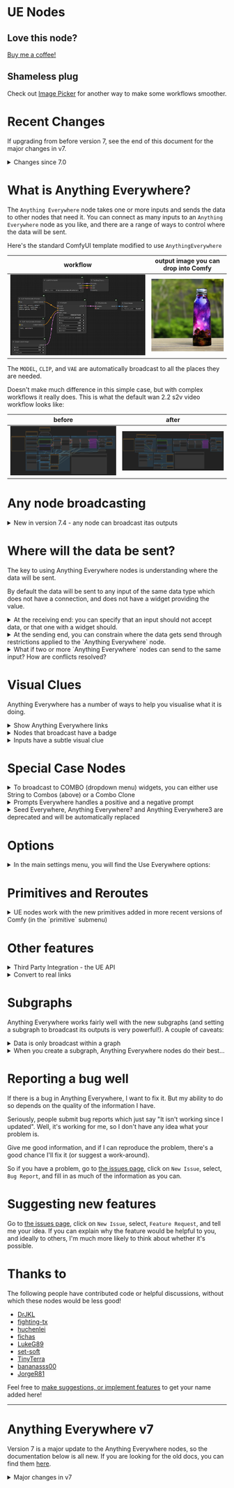 # UE Nodes

## Love this node? 

[Buy me a coffee!](https://www.buymeacoffee.com/chrisgoringe)

## Shameless plug

Check out [Image Picker](https://github.com/chrisgoringe/cg-image-filter) for another way to make some workflows smoother.

# Recent Changes

If upgrading from before version 7, see the end of this document for the major changes in v7.

<details>
<summary>Changes since 7.0</summary>

## 7.4

- Added broadcasting from [any node](#any-node-broadcasting)
- Added negative regex option

## 7.3

Bugfixes: 
[361](https://github.com/chrisgoringe/cg-use-everywhere/issues/361), 
[379](https://github.com/chrisgoringe/cg-use-everywhere/issues/379), 
[381](https://github.com/chrisgoringe/cg-use-everywhere/issues/381)

## 7.2.1 and 7.2.2

Bugfixes: 
[383](https://github.com/chrisgoringe/cg-use-everywhere/issues/383), 
[384](https://github.com/chrisgoringe/cg-use-everywhere/issues/384), 
[388](https://github.com/chrisgoringe/cg-use-everywhere/issues/388)

## 7.2

- Added support for [Combo inputs](#combo-clone) via the `Combo Clone` helper node
- Fixed a number of issues related to subgraphs
- Improved handling of disconnect
- Added new options for handling multiple inputs of same type
- Added internationalisation options

## 7.1

- Allowed individual inputs to block UE connections
- Added support for multiple inputs of the same type
- Fixed a number of minor subgraph issues
- Fixed a serious bug with UE on Safari [details](https://github.com/chrisgoringe/cg-use-everywhere/issues/359)

</details>

# What is Anything Everywhere?

The `Anything Everywhere` node takes one or more inputs and sends the data to other nodes that need it. 
You can connect as many inputs to an `Anything Everywhere` node as you like, and there are a range of ways
to control where the data will be sent.

Here's the standard ComfyUI template modified to use `AnythingEverywhere`

|workflow|output image you can drop into Comfy|
|-|-|
|![simple](docs/simple-example.png)|![simple](docs/simple-example-image.png)|

The `MODEL`, `CLIP`, and `VAE` are automatically broadcast to all the places they are needed.

Doesn't make much difference in this simple case, but with complex workflows it really does.
This is what the default wan 2.2 s2v video workflow looks like:

|before|after|
|-|-|
|![before](docs/before.png)|![after](docs/after.png)|

# Any node broadcasting

<details>
<summary>New in version 7.4 - any node can broadcast itas outputs</summary>

As of version `7.4`, any node can be set to broadcast with `Add UE broadcasting` in the right-click menu. I find this really helpful for subgraphs especially.

When broadcasting, the node acts like all its outputs were connected to a single UE node, so

|This...|...does the same as this|
|-|-|
|![with](docs/broadcaston.png)|![without](docs/broadcastoff.png)|
</details>

# Where will the data be sent?

The key to using Anything Everywhere nodes is understanding where the data will be sent.

By default the data will be sent to any input of the same data type which does not have a connection, 
and does not have a widget providing the value.

<details>
<summary>
At the receiving end: you can specify that an input should not accept data, or that one with a widget should.
</summary>

In the `UE Connectable Inputs` menu (right-click on a node): 
the green bar indicates an input is connectable. The `Reject UE links` option can be used to make this node completely reject UE links, regardless of other settings.

![uec](docs/connectable.png)
</details>

<details>
<summary>
At the sending end, you can constrain where the data gets send through  restrictions applied to the `Anything Everywhere` node. 
</summary>

Restrictions can be accessed by double-clicking the body of the node, or through the right-click menu.

![restrictions](docs/restrictions.png)

The first three entries are [regex](https://regex101.com/) patterns. 
The node will only send data to another node if the regex matches the receiving node title, the name of the input, or the name of a group the receiving node is in, respectively. Check the 'invert' checkbox to invert the regex (send only to things which _don't_ match).

The Group and Colour restrictions will constrain the node to only send to nodes in (or not in) the same group, and of the same (or different) colour.

If you select multiple restrictions, all must be satisfied for the node to send.

If any restrictions are applied, the `Anything Everywhere` node gets a green circle in the top left hand corner, and a tooltip if you hover the mouse over it (as long as Show Links is not set to None).

`Repeated Types` determines behaviour when more than one input of the same type is connected to an `Anything Everywhere` node.
In this case an additional constraint is used to disambiguate which inputs match 
by comparing the name of the input slot on the `Anything Everywhere` node with 
either the name of the input slot on the target node, or the name of the target node.
The `match start` and `match end` options require that the input names match from the start (or end) for the full length of the shorter: 
so you can match `seed` to `seed` or `noise_seed` by naming the `Anything Everywhere` input `seed` and selecting `Match end of input names`.

You can rename input slots by right-clicking on the input dot - but you can't rename widget inputs - this is a limitation imposed by ComfyUI ([discussion](https://github.com/Comfy-Org/ComfyUI_frontend/issues/3654)). The work-around is to rename the target node (or use multiple `Anything Everywhere` nodes with other constraints, especially color matching).

`String to Combos` (default `no`) can be used to allow a `STRING` input to be sent to a `COMBO` widget. Since there may be a lot of combo widgets, this should be used with care - you will almost certainly want to use other restrictions (such as an `input regex`, or the `Repeated Types` constraint with multiple strings (eg `sampler_name` and `scheduler`)). *No validation takes place* to ensure that the string sent is one of the combo options!

You are probably better off using the `Combo Clone` [helper node](#special-case-nodes)

</details>

<details>
<summary>
What if two or more `Anything Everywhere` nodes can send to the same input? How are conflicts resolved?
</summary>

Each node has an automatically calculated priority - in general the more restrictive the node, the higher the priority.
You can see this prority in the restrictions dialog, and you can choose to replace the automatically calculated value if you wish.

If two more more `Anything Everywhere` nodes match the same input, the higher priority node is used. If there is a tie, _no connection is made_.
When there is a tie, if you right-click on the canvas you will find an option to show which nodes are the problem.

</details>

# Visual Clues

Anything Everywhere has a number of ways to help you visualise what it is doing.

<details>
<summary>Show Anything Everywhere links</summary>

If you want to see the UE links, you can turn them on and off by right-clicking on the canvas. For finer control, the main settings menu has options to show links when the mouse moves over the node at either end, or when one of those nodes is selected.

The links can be animated to distinguish them from normal links - this animation can take the form of moving dots, a pulsing glow, or both. This may impact performance in some cases - note that the pulse animation requires less processing than the moving dots. Control this in the main settings menu. 

Animation takes quite a lot of processing, so don't use it unless you really need to. By default the animations turn off when the workflow is running to minimise impact on CPU/GPU - you can change this in the settings too.
</details>

<details>
<summary>Nodes that broadcast have a badge</summary>

Any node that is capable of broadcasting data (a UE node, or another node to which broadcasting has been added) is marked with a circle in the top left hand corner.

If the circle is green, the node has no additional restrictions on where data will be sent; 
if it is red, it has one or more restrictions (which you can see by hovering your mouse over it, or by editing restrictions 
with the option on the right click menu, or by double clicking the node).

If the node is actually sending data, the circle (red or green) is bold; if the node is capable of sending but is not actually making
and connections, it is muted.

![redgreen](docs/redgreen.png)
</details>

<details>
<summary>Inputs have a subtle visual clue</summary>

The state of inputs is also represented visually: a black ring and a glow on the input dot indicates it is connectable. 
In the image below, `positive` has been set to not accept UE inputs, `steps` has been set to accept them, and `model` has a UE connection.

![uec](docs/connectable2.png)

If a widget is getting data from a UE connection, it is grayed out, like `steps` below:

![uec](docs/connectable3.png)
</details>

# Special Case Nodes

<details>
<summary>To broadcast to COMBO (dropdown menu) widgets, you can either use String to Combos (above) or a Combo Clone</summary>

For each Combo type you want to use, add a Combo Clone node. Here we want to be able to broadcast `sampler_name` and `scheduler`.

![CC1](docs/ComboClone1.png)

Connect the `Combo Clone` output to a widget you want it to replicate. The `Combo Clone` copies the options from that widget, and the widget name.

![CC2](docs/ComboClone2.png)

Disconnect the `Combo Clone` and  connect it to an `Anything Everywhere` node. The name copying means you can connect multiple Combos to a single `Anything Everywhere` node.

![CC3](docs/ComboClone3.png)

It can now broadcast to any node with the same input type (but remember you will have to mark the Combo widget as UE Connectable, since widgets are not connectable by default). 

</details>

<details>
<summary>Prompts Everywhere handles a positive and a negative prompt</summary>


Prompt Everywhere has two inputs. They will be sent with regex matching rules designed to match `prompt` or `positive`, and `neg`, respectively.

The actual regexes used are `(_|\\b)pos(itive|_|\\b)|^prompt|正面` and `(_|\\b)neg(ative|_|\\b)|负面`

|strings|conditionings|
|-|-|
|![pe](docs/PE.png)|![pe](docs/conditioning.png)

</details>


<details>
<summary>Seed Everywhere, Anything Everywhere? and Anything Everywhere3 are deprecated and will be automatically replaced</summary>

The `Seed Everywhere` node will be replaced with a primitive int, set to broadcast, with an input regex restriction that matches the localised name of the `seed` input on the base `KSampler` node - `seed` or `随机种` being the most common.

The `Anything Everywhere?` node will be replaced with an `Anything Everywhere` node with restrictions.

The `Anything Everywhere3` node will be replaced with an `Anything Everywhere` node with multiple inputs and any appropriate restrictions.

These replacements should not break any workflows. If they do... sorry.

</details>


# Options

<details>
<summary>
In the main settings menu, you will find the Use Everywhere options:
</summary>

![options](docs/options.png)

The top set, `Graphics`, modify the visual appearance only. 

The bottom set, `Options`, modify behaviour:

- When connecting, use the output slot's name as the input name. When a new connection is made to a UE node, the default is to name the input with the type. Select this option to use the output name of the node the link is from.
- Block workflow validation. This prevents other nodes from complaining about the lack of connections, or creating them. If you turn this off, there may be unexpected consequences.
- Logging. Increase the logging level if you are asked to help debug.
- Connect to bypassed nodes. When off, Use Everywhere will not connect to a bypassed node, and will attempt to work out whether an input is connected when upstream nodes are bypassed. I recommend turning this on.

</details>

# Primitives and Reroutes

<details>
<summary>
UE nodes work with the new primitives added in more recent versions of Comfy (in the `primitive` submenu)
</summary>

![primitives](docs/primitives.png)

UE nodes do not work with the old-style `Primitive` nodes (which automatically determined what data type they needed to be),
nor do they work with reroute nodes.

In both cases that is dues to some issues that are deep within ComfyUI, related to the way that these nodes work out 
the data type they represent, which makes it next to impossible for UE to correctly intereact with them.

</details>

# Other features

<details>
<summary>
Third Party Integration - the UE API
</summary>

At the suggestion of [@fighting-tx](https://github.com/fighting-tx), 
I've added a method that third party nodes can use if they want to see the prompt as generated by UE. 
It's attached to the `app` object, so you can check if it is present and use it something like this:

```js
var prompt
if (app.ue_modified_prompt) {
  prompt = await app.ue_modified_prompt()
} else {
  prompt = await original_graphToPrompt.apply(app)
}
```

Other methods could be exposed if there is interest - raise an issue if you'd like to see something. 
</details>

<details>
<summary>
Convert to real links
</summary>

If you want to share a workflow without Anything Everywhere nodes being required, or to save an API version of a workflow, you can replace the virtual links created by Anything Everywhere nodes with real links (and remove the UE nodes).

This can be done for a single node by right-clicking on it and selecting `Convert to real links`, or for all UE nodes in a graph or subgraph by right-clicking the background and selecting `Convert all UEs to real links`.

</details>

# Subgraphs

Anything Everywhere works fairly well with the new subgraphs (and setting a subgraph to broadcast its outputs is very powerful!). 
A couple of caveats:

<details>
<summary>Data is only broadcast within a graph</summary>

Anything Everywhere will not make links from nodes in one graph into a different graph. So you cannot broadcast data into a subgraph, nor can you broadcast it out.

This is a deliberate design decision, reflecting the fundamental principle of subgraphs - that they are self contained. 
Data can only go in or out of a subgraph through its input and output panels. 
This sort of data isolation is a very good thing in terms of maintaining a workflow, and by working consistently with the expectated
behaviour of subgraphs it is far less like that future changes in the front end will break Anything Everywhere.

This is not open for discussion. There are plenty of better ways to achieve the same end.

An Anything Everywhere node in your main graph can send to the input of a subgraph node; 
you can also connect as Anything Everywhere node to one of the inputs inside a subgraph.

You can connect an output of the subgraph node to an Anything Everywhere node (or set the subgraph node to broadcast), 
and you can broadcast from within the subgraph to the output panel of the subgraph.

</details>

<details>

<summary>When you create a subgraph, Anything Everywhere nodes do their best...</summary>

There are three nodes involved in every UE link: 
- Source (the link sending the data), 
- Control (the UE node connected to the source), 
- Target (the node that is receiving the data as an input)

This is how those cases are treated:

|Support|Source|Control|Target||
|-|-|-|-|-|
|Yes|Graph|Graph|Graph|Nothing changes|
|Yes|Graph|Graph|Subgraph|The subgraph will have inputs for the data; in the subgraph the input panel is connected to the Target with a real link|
|No|Graph|Subgraph|Graph|Not supported|
|No*|Graph|Subgraph|Subgraph|Not supported|
|Yes|Subgraph|Graph|Graph|The subgraph will be connected to the Control|
|No|Subgraph|Graph|Subgraph|Not supported|
|Yes|Subgraph|Subgraph|Graph|The Source will be connected to the Control *and* the output panel in the subgraph, the output will be connected to the Target with a real link|
|Yes|Subgraph|Subgraph|Subgraph|All nodes will be connected in the subgraph as they were in the graph|

No* indicates a case that does not work, but might get implemented.

No indicates a case I'm unlikely ever to support

</details>

# Reporting a bug well

If there is a bug in Anything Everywhere, I want to fix it. 
But my ability to do so depends on the quality of the information I have.

Seriously, people submit bug reports which just say "It isn't working since I updated". 
Well, it's working for me, so I don't have any idea what your problem is.

Give me good information, and if I can reproduce the problem, there's a good chance I'll fix it (or suggest a work-around).

So if you have a problem, go to [the issues page](https://github.com/chrisgoringe/cg-use-everywhere/issues), 
click on `New Issue`, select, `Bug Report`, and fill in as much of the information as you can.

# Suggesting new features

Go to [the issues page](https://github.com/chrisgoringe/cg-use-everywhere/issues), 
click on `New Issue`, select, `Feature Request`, and tell me your idea. 
If you can explain why the feature would be helpful to you, and ideally to others, I'm 
much more likely to think about whether it's possible.

# Thanks to 

The following people have contributed code or helpful discussions, without which these nodes would be less good!

- [DrJKL](https://github.com/DrJKL)
- [fighting-tx](https://github.com/fighting-tx)
- [huchenlei](https://github.com/huchenlei)
- [fichas](https://github.com/fichas)
- [LukeG89](https://github.com/LukeG89)
- [set-soft](https://github.com/set-soft)
- [TinyTerra](https://github.com/TinyTerra)
- [bananasss00](https://github.com/bananasss00)
- [JorgeR81](https://github.com/JorgeR81)

Feel free to [make suggestions, or implement features](https://github.com/chrisgoringe/cg-use-everywhere/issues) to get your name added here!

---

# Anything Everywhere v7

Version 7 is a major update to the Anything Everywhere nodes, so the documentation below is all new. If you are looking for the old docs, you can find them [here](https://github.com/chrisgoringe/cg-use-everywhere/README-old).

<details>
<summary>Major changes in v7</summary>

If you used Anything Everywhere prior to v7, the major improvements are:

- The `Anything Everywhere3` and `Anything Everywhere?` nodes are deprecated, as their features are now part of the standard `Anything Everywhere` node.
- `Anything Everywhere` nodes now have dynamic inputs, so you can plug as many different things into them as you like.
- All the restrictions on what nodes data will be sent to are now in a restrictions editor, that can be accessed through the right click menu of the node, or by double-clicking the body of the node.
  - In the restrictions editor you can set title, input, and group regexes, color restrictions, group restrictions, and priority (for when two nodes both match)
  - The green circle is used to indicate that _any_ restrictions are in place; if you hover over a node with restrictions they will appear in a tooltip
- Subgraphs are supported (in the majority of cases). Yay subgraphs! Seriously, they are _so_ much better than group nodes.
  - There are lots of odd cases with subgraphs, so if you find a case not covered properly, please [raise an issue](https://github.com/chrisgoringe/cg-use-everywhere/issues)

There are a couple of features that have been removed:

- Group nodes are no longer supported, as they are deprecated in ComfyUI in favour of the new subgraphs, which are supported (in most configurations)
- The `Simple String` mechanism to provide an input to the regex of an `Anything Everywhere?` node is no longer supported
  - Other UI mechanisms to address this need are under consideration

## Upgrade considerations

Other than the limitations noted, old workflows _should_ load and work out of the box, 
with `Anything Everywhere3` and `Anything Everywhere?` nodes automatically converted to `Anything Everywhere` nodes with the appropriate restrictions applied.

However, there may be edge cases that don't work; if you have any problems, please [raise an issue](https://github.com/chrisgoringe/cg-use-everywhere/issues).

You will _not_ be able to use workflows saved using v7 with older versions of ComfyUI or older versions of UE.

**Group Nodes are no longer supported**

</details>
